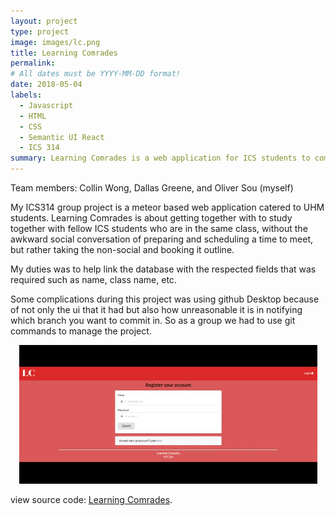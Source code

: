 ```yaml
---
layout: project
type: project
image: images/lc.png
title: Learning Comrades
permalink: 
# All dates must be YYYY-MM-DD format!
date: 2018-05-04
labels:
  - Javascript
  - HTML
  - CSS
  - Semantic UI React
  - ICS 314
summary: Learning Comrades is a web application for ICS students to come together and form study sessions.
---
```



Team members: Collin Wong, Dallas Greene, and Oliver Sou (myself)

My ICS314 group project is a meteor based web application catered to UHM students. Learning Comrades is about getting together with to study together with fellow ICS students who are in the same class, without the awkward social conversation of preparing and scheduling a time to meet, but rather taking the non-social and booking it outline. 

My duties was to help link the database with the respected fields that was required such as name, class name, etc. 

Some complications during this project was using github Desktop because of not only the ui that it had but also how unreasonable it is in notifying which branch you want to commit in. So as a group we had to use git commands to manage the project. 

<center>
<div class="ui large rounded images">
  <img class="ui large image" src="../images/lc.gif">
</div>
</center>



view source code: [Learning Comrades](https://learningcomrades.github.io/).
